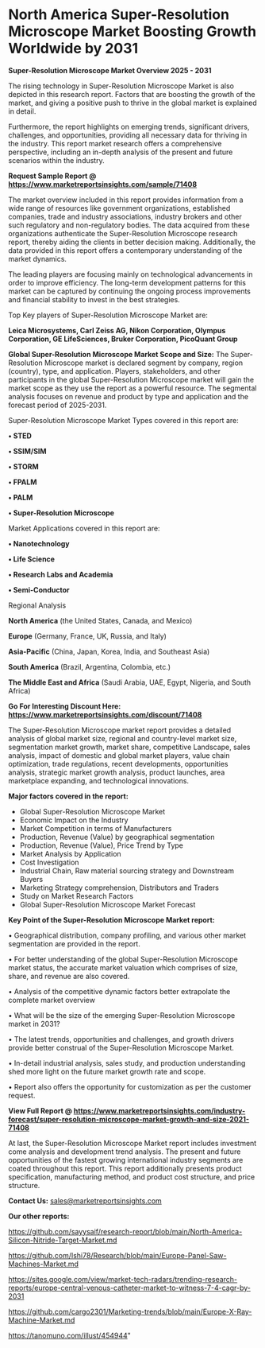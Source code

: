 # North America Super-Resolution Microscope Market Boosting Growth Worldwide by 2031

<Strong> Super-Resolution Microscope Market Overview 2025 - 2031</strong>

The rising technology in Super-Resolution Microscope Market is also depicted in this research report. Factors that are boosting the growth of the market, and giving a positive push to thrive in the global market is explained in detail.

Furthermore, the report highlights on emerging trends, significant drivers, challenges, and opportunities, providing all necessary data for thriving in the industry. This report market research offers a comprehensive perspective, including an in-depth analysis of the present and future scenarios within the industry.

<strong>Request Sample Report @ <a href=https://www.marketreportsinsights.com/sample/71408>https://www.marketreportsinsights.com/sample/71408</a></strong>

The market overview included in this report provides information from a wide range of resources like government organizations, established companies, trade and industry associations, industry brokers and other such regulatory and non-regulatory bodies. The data acquired from these organizations authenticate the Super-Resolution Microscope research report, thereby aiding the clients in better decision making. Additionally, the data provided in this report offers a contemporary understanding of the market dynamics.

The leading players are focusing mainly on technological advancements in order to improve efficiency. The long-term development patterns for this market can be captured by continuing the ongoing process improvements and financial stability to invest in the best strategies.

Top Key players of Super-Resolution Microscope Market are:

<strong>Leica Microsystems, Carl Zeiss AG, Nikon Corporation, Olympus Corporation, GE LifeSciences, Bruker Corporation, PicoQuant Group</strong>

<strong><b>Global Super-Resolution Microscope Market Scope and Size:</b></strong>
The Super-Resolution Microscope market is declared segment by company, region (country), type, and application. Players, stakeholders, and other participants in the global Super-Resolution Microscope market will gain the market scope as they use the report as a powerful resource. The segmental analysis focuses on revenue and product by type and application and the forecast period of 2025-2031.

Super-Resolution Microscope Market Types covered in this report are:

<strong>• STED

• SSIM/SIM

• STORM

• FPALM

• PALM

• Super-Resolution Microscope</strong>

Market Applications covered in this report are:

<strong>• Nanotechnology

• Life Science

• Research Labs and Academia

• Semi-Conductor</strong> 

Regional Analysis

<strong>North America</strong> (the United States, Canada, and Mexico)

<strong>Europe</strong> (Germany, France, UK, Russia, and Italy)

<strong>Asia-Pacific</strong> (China, Japan, Korea, India, and Southeast Asia)

<strong>South America</strong> (Brazil, Argentina, Colombia, etc.)

<strong>The Middle East and Africa</strong> (Saudi Arabia, UAE, Egypt, Nigeria, and South Africa)

<strong>Go For Interesting Discount Here: <a href=https://www.marketreportsinsights.com/discount/71408>https://www.marketreportsinsights.com/discount/71408</a></strong>

The Super-Resolution Microscope market report provides a detailed analysis of global market size, regional and country-level market size, segmentation market growth, market share, competitive Landscape, sales analysis, impact of domestic and global market players, value chain optimization, trade regulations, recent developments, opportunities analysis, strategic market growth analysis, product launches, area marketplace expanding, and technological innovations.

<strong><b>Major factors covered in the report:</b></strong>
<ul>
  <li>Global Super-Resolution Microscope Market </li>
  <li>Economic Impact on the Industry</li>
  <li>Market Competition in terms of Manufacturers</li>
  <li>Production, Revenue (Value) by geographical segmentation</li>
  <li>Production, Revenue (Value), Price Trend by Type</li>
  <li>Market Analysis by Application</li>
  <li>Cost Investigation</li>
  <li>Industrial Chain, Raw material sourcing strategy and Downstream Buyers</li>
  <li>Marketing Strategy comprehension, Distributors and Traders</li>
  <li>Study on Market Research Factors</li>
  <li>Global Super-Resolution Microscope Market Forecast</li>
</ul>

<strong><b>Key Point of the Super-Resolution Microscope Market report:</b></strong>

• Geographical distribution, company profiling, and various other market segmentation are provided in the report.

• For better understanding of the global Super-Resolution Microscope market status, the accurate market valuation which comprises of size, share, and revenue are also covered.

• Analysis of the competitive dynamic factors better extrapolate the complete market overview

• What will be the size of the emerging Super-Resolution Microscope market in 2031?

• The latest trends, opportunities and challenges, and growth drivers provide better construal of the Super-Resolution Microscope Market.

• In-detail industrial analysis, sales study, and production understanding shed more light on the future market growth rate and scope.

• Report also offers the opportunity for customization as per the customer request.

<strong><b>View Full Report @ <a href=https://www.marketreportsinsights.com/industry-forecast/super-resolution-microscope-market-growth-and-size-2021-71408>https://www.marketreportsinsights.com/industry-forecast/super-resolution-microscope-market-growth-and-size-2021-71408</a></b></strong>


At last, the Super-Resolution Microscope Market report includes investment come analysis and development trend analysis. The present and future opportunities of the fastest growing international industry segments are coated throughout this report. This report additionally presents product specification, manufacturing method, and product cost structure, and price structure.

<strong>Contact Us:</strong>
sales@marketreportsinsights.com

<strong>Our other reports:</strong>

<a href=https://github.com/sayysaif/research-report/blob/main/North-America-Silicon-Nitride-Target-Market.md>https://github.com/sayysaif/research-report/blob/main/North-America-Silicon-Nitride-Target-Market.md</a>

<a href=https://github.com/Ishi78/Research/blob/main/Europe-Panel-Saw-Machines-Market.md>https://github.com/Ishi78/Research/blob/main/Europe-Panel-Saw-Machines-Market.md</a>

<a href=https://sites.google.com/view/market-tech-radars/trending-research-reports/europe-central-venous-catheter-market-to-witness-7-4-cagr-by-2031>https://sites.google.com/view/market-tech-radars/trending-research-reports/europe-central-venous-catheter-market-to-witness-7-4-cagr-by-2031</a>

<a href=https://github.com/cargo2301/Marketing-trends/blob/main/Europe-X-Ray-Machine-Market.md>https://github.com/cargo2301/Marketing-trends/blob/main/Europe-X-Ray-Machine-Market.md</a>

<a href=https://tanomuno.com/illust/454944>https://tanomuno.com/illust/454944</a>"
